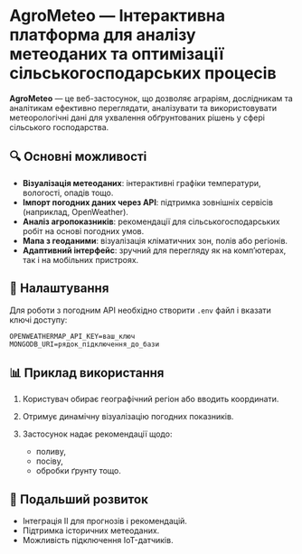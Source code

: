 # AgroMeteo — Інтерактивна платформа для аналізу метеоданих та оптимізації сільськогосподарських процесів

**AgroMeteo** — це веб-застосунок, що дозволяє аграріям, дослідникам та аналітикам ефективно переглядати, аналізувати та використовувати метеорологічні дані для ухвалення обґрунтованих рішень у сфері сільського господарства.

## 🔍 Основні можливості

* **Візуалізація метеоданих**: інтерактивні графіки температури, вологості, опадів тощо.
* **Імпорт погодних даних через API**: підтримка зовнішніх сервісів (наприклад, OpenWeather).
* **Аналіз агропоказників**: рекомендації для сільськогосподарських робіт на основі погодних умов.
* **Мапа з геоданими**: візуалізація кліматичних зон, полів або регіонів.
* **Адаптивний інтерфейс**: зручний для перегляду як на комп’ютерах, так і на мобільних пристроях.

## 🔐 Налаштування

Для роботи з погодним API необхідно створити `.env` файл і вказати ключі доступу:

```
OPENWEATHERMAP_API_KEY=ваш_ключ
MONGODB_URI=рядок_підключення_до_бази
```

## 📊 Приклад використання

1. Користувач обирає географічний регіон або вводить координати.
2. Отримує динамічну візуалізацію погодних показників.
3. Застосунок надає рекомендації щодо:

   * поливу,
   * посіву,
   * обробки ґрунту тощо.

## 🧠 Подальший розвиток

* Інтеграція ІІ для прогнозів і рекомендацій.
* Підтримка історичних метеоданих.
* Можливість підключення IoT-датчиків.

